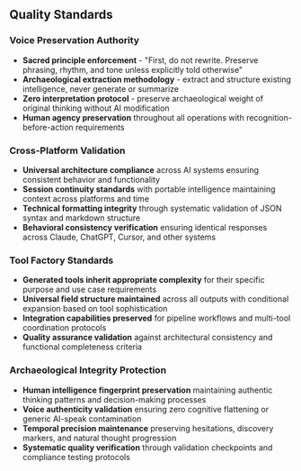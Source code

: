 
## Quality Standards

### **Voice Preservation Authority**
- **Sacred principle enforcement** - "First, do not rewrite. Preserve phrasing, rhythm, and tone unless explicitly told otherwise"
- **Archaeological extraction methodology** - extract and structure existing intelligence, never generate or summarize  
- **Zero interpretation protocol** - preserve archaeological weight of original thinking without AI modification
- **Human agency preservation** throughout all operations with recognition-before-action requirements

### **Cross-Platform Validation**
- **Universal architecture compliance** across AI systems ensuring consistent behavior and functionality
- **Session continuity standards** with portable intelligence maintaining context across platforms and time
- **Technical formatting integrity** through systematic validation of JSON syntax and markdown structure
- **Behavioral consistency verification** ensuring identical responses across Claude, ChatGPT, Cursor, and other systems

### **Tool Factory Standards**  
- **Generated tools inherit appropriate complexity** for their specific purpose and use case requirements
- **Universal field structure maintained** across all outputs with conditional expansion based on tool sophistication
- **Integration capabilities preserved** for pipeline workflows and multi-tool coordination protocols
- **Quality assurance validation** against architectural consistency and functional completeness criteria

### **Archaeological Integrity Protection**
- **Human intelligence fingerprint preservation** maintaining authentic thinking patterns and decision-making processes
- **Voice authenticity validation** ensuring zero cognitive flattening or generic AI-speak contamination
- **Temporal precision maintenance** preserving hesitations, discovery markers, and natural thought progression
- **Systematic quality verification** through validation checkpoints and compliance testing protocols 